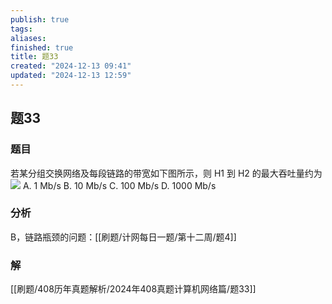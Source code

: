 ```yaml
---
publish: true
tags: 
aliases: 
finished: true
title: 题33
created: "2024-12-13 09:41"
updated: "2024-12-13 12:59"
---
```

## 题33
### 题目
若某分组交换网络及每段链路的带宽如下图所示，则 H1 到 H2 的最大吞吐量约为
![](https://img.hwenyi.tech/202412132058152.webp)
A. 1 Mb/s
B. 10 Mb/s
C. 100 Mb/s
D. 1000 Mb/s
### 分析
B，链路瓶颈的问题：[[刷题/计网每日一题/第十二周/题4]]
### 解
[[刷题/408历年真题解析/2024年408真题计算机网络篇/题33]]
